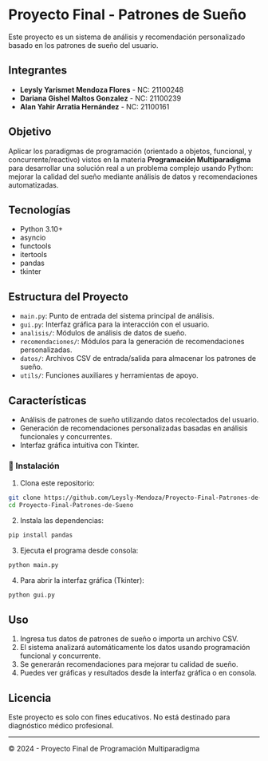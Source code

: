 # Proyecto Final - Patrones de Sueño

Este proyecto es un sistema de análisis y recomendación personalizado basado en los patrones de sueño del usuario.

## Integrantes

* **Leysly Yarismet Mendoza Flores** - NC: 21100248
* **Dariana Gishel Maltos Gonzalez** - NC: 21100239
* **Alan Yahir Arratia Hernández** - NC: 21100161

## Objetivo

Aplicar los paradigmas de programación (orientado a objetos, funcional, y concurrente/reactivo) vistos en la materia **Programación Multiparadigma** para desarrollar una solución real a un problema complejo usando Python: mejorar la calidad del sueño mediante análisis de datos y recomendaciones automatizadas.

## Tecnologías

* Python 3.10+
* asyncio
* functools
* itertools
* pandas
* tkinter

## Estructura del Proyecto

* `main.py`: Punto de entrada del sistema principal de análisis.
* `gui.py`: Interfaz gráfica para la interacción con el usuario.
* `analisis/`: Módulos de análisis de datos de sueño.
* `recomendaciones/`: Módulos para la generación de recomendaciones personalizadas.
* `datos/`: Archivos CSV de entrada/salida para almacenar los patrones de sueño.
* `utils/`: Funciones auxiliares y herramientas de apoyo.

## Características

* Análisis de patrones de sueño utilizando datos recolectados del usuario.
* Generación de recomendaciones personalizadas basadas en análisis funcionales y concurrentes.
* Interfaz gráfica intuitiva con Tkinter.

### 🔧 Instalación

1. Clona este repositorio:

```bash
git clone https://github.com/Leysly-Mendoza/Proyecto-Final-Patrones-de-Sueno.git
cd Proyecto-Final-Patrones-de-Sueno
```

2. Instala las dependencias:

```bash
pip install pandas
```

3. Ejecuta el programa desde consola:

```bash
python main.py
```

4. Para abrir la interfaz gráfica (Tkinter):

```bash
python gui.py
```

## Uso

1. Ingresa tus datos de patrones de sueño o importa un archivo CSV.
2. El sistema analizará automáticamente los datos usando programación funcional y concurrente.
3. Se generarán recomendaciones para mejorar tu calidad de sueño.
4. Puedes ver gráficas y resultados desde la interfaz gráfica o en consola.

## Licencia

Este proyecto es solo con fines educativos. No está destinado para diagnóstico médico profesional.

---

© 2024 - Proyecto Final de Programación Multiparadigma
